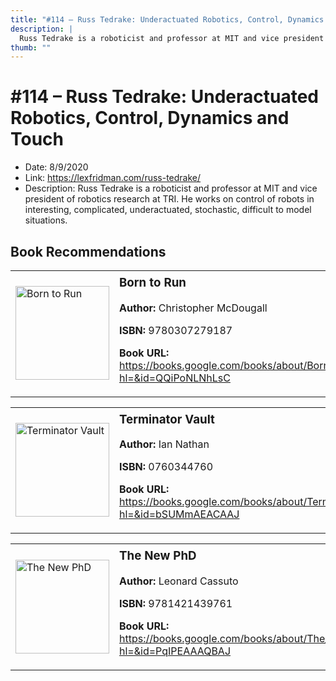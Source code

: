 ```yaml
---
title: "#114 – Russ Tedrake: Underactuated Robotics, Control, Dynamics and Touch"
description: |
  Russ Tedrake is a roboticist and professor at MIT and vice president of robotics research at TRI. He works on control of robots in interesting, complicated, underactuated, stochastic, difficult to model situations."
thumb: ""
---
```


# #114 – Russ Tedrake: Underactuated Robotics, Control, Dynamics and Touch

  - Date: 8/9/2020
  - Link: https://lexfridman.com/russ-tedrake/
  - Description: Russ Tedrake is a roboticist and professor at MIT and vice president of robotics research at TRI. He works on control of robots in interesting, complicated, underactuated, stochastic, difficult to model situations.

## Book Recommendations

<table style="border: none;"><tr style="border: none;"><td style="border: none;"><img src="https://books.google.com/books/content?id=QQiPoNLNhLsC&printsec=frontcover&img=1&zoom=1&edge=curl&source=gbs_api" alt="Born to Run" width="150" style="vertical-align: top;"></td><td style="border: none; vertical-align: top;"><h3 style='margin-top: 5'>Born to Run</h3><p><strong>Author:</strong> Christopher McDougall</p><p><strong>ISBN:</strong> 9780307279187</p><p><strong>Book URL:</strong> <a href="https://books.google.com/books/about/Born_to_Run.html?hl=&id=QQiPoNLNhLsC">https://books.google.com/books/about/Born_to_Run.html?hl=&id=QQiPoNLNhLsC</a></p></td></tr></table>
<table style="border: none;"><tr style="border: none;"><td style="border: none;"><img src="https://books.google.com/books/content?id=bSUMmAEACAAJ&printsec=frontcover&img=1&zoom=1&source=gbs_api" alt="Terminator Vault" width="150" style="vertical-align: top;"></td><td style="border: none; vertical-align: top;"><h3 style='margin-top: 5'>Terminator Vault</h3><p><strong>Author:</strong> Ian Nathan</p><p><strong>ISBN:</strong> 0760344760</p><p><strong>Book URL:</strong> <a href="https://books.google.com/books/about/Terminator_Vault.html?hl=&id=bSUMmAEACAAJ">https://books.google.com/books/about/Terminator_Vault.html?hl=&id=bSUMmAEACAAJ</a></p></td></tr></table>
<table style="border: none;"><tr style="border: none;"><td style="border: none;"><img src="https://books.google.com/books/content?id=PqIPEAAAQBAJ&printsec=frontcover&img=1&zoom=1&edge=curl&source=gbs_api" alt="The New PhD" width="150" style="vertical-align: top;"></td><td style="border: none; vertical-align: top;"><h3 style='margin-top: 5'>The New PhD</h3><p><strong>Author:</strong> Leonard Cassuto</p><p><strong>ISBN:</strong> 9781421439761</p><p><strong>Book URL:</strong> <a href="https://books.google.com/books/about/The_New_PhD.html?hl=&id=PqIPEAAAQBAJ">https://books.google.com/books/about/The_New_PhD.html?hl=&id=PqIPEAAAQBAJ</a></p></td></tr></table>
